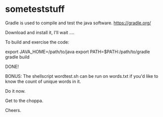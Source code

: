 # someteststuff

Gradle is used to compile and test the java software. https://gradle.org/

Download and install it, I'll wait ....

To build and exercise the code:

export JAVA_HOME=/path/to/java
export PATH=$PATH:/path/to/gradle
gradle build

DONE!

BONUS: The shellscript wordtest.sh can be run on words.txt if you'd like to know the count of unique words in it.

Do it now.

Get to the choppa.

Cheers.
